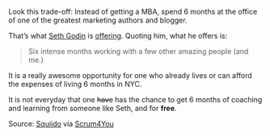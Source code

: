 Look this trade-off: Instead of getting a MBA, spend 6 months at the office of one of the greatest marketing authors and blogger.

That&#8217;s what <a href="http://sethgodin.typepad.com/" target="_blank">Seth Godin</a> is <a href="http://www.squidoo.com/Alternative-MBA" target="_blank">offering</a>. Quoting him, what he offers is:

> Six intense months working with a few other amazing people (and me.)

It is a really awesome opportunity for one who already lives or can afford the expenses of living 6 months in NYC.

It is not everyday that one <span style="text-decoration: line-through;">have</span> has the chance to get 6 months of coaching and learning from someone like Seth, and for **free**.

Source: <a href="http://www.squidoo.com/Alternative-MBA" target="_blank">Squiido</a> via <a href="http://scrum4you.wordpress.com/2008/12/02/seth-godin-offers-you-a-huge-opportunity-go-for-it/" target="_blank">Scrum4You</a>